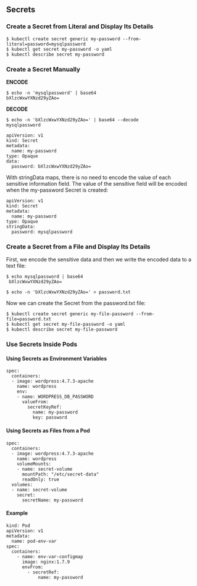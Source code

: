 ## Secrets

### Create a Secret from Literal and Display Its Details
```
$ kubectl create secret generic my-password --from-literal=password=mysqlpassword
$ kubectl get secret my-password -o yaml
$ kubectl describe secret my-password
```

### Create a Secret Manually
**ENCODE**
```
$ echo -n 'mysqlpassword' | base64
bXlzcWxwYXNzd29yZAo=
```
**DECODE**
```
$ echo -n 'bXlzcWxwYXNzd29yZAo=' | base64 --decode
mysqlpassword
```
```
apiVersion: v1
kind: Secret
metadata:
  name: my-password
type: Opaque
data:
  password: bXlzcWxwYXNzd29yZAo=
```
With stringData maps, there is no need to encode the value of each sensitive information field. The value of the sensitive field will be encoded when the my-password Secret is created:

```
apiVersion: v1
kind: Secret
metadata:
  name: my-password
type: Opaque
stringData:
  password: mysqlpassword
```

### Create a Secret from a File and Display Its Details
First, we encode the sensitive data and then we write the encoded data to a text file:
```
$ echo mysqlpassword | base64
 bXlzcWxwYXNzd29yZAo=

$ echo -n 'bXlzcWxwYXNzd29yZAo=' > password.txt
```
Now we can create the Secret from the password.txt file:

```
$ kubectl create secret generic my-file-password --from-file=password.txt
$ kubectl get secret my-file-password -o yaml
$ kubectl describe secret my-file-password
```

### Use Secrets Inside Pods
#### Using Secrets as Environment Variables
```
spec:
  containers:
  - image: wordpress:4.7.3-apache
    name: wordpress
    env:
    - name: WORDPRESS_DB_PASSWORD
      valueFrom:
        secretKeyRef:
          name: my-password
          key: password
```

#### Using Secrets as Files from a Pod
```
spec:
  containers:
  - image: wordpress:4.7.3-apache
    name: wordpress
    volumeMounts:
    - name: secret-volume
      mountPath: "/etc/secret-data"
      readOnly: true
  volumes:
  - name: secret-volume
    secret:
      secretName: my-password
```

#### Example
```
kind: Pod 
apiVersion: v1 
metadata:
  name: pod-env-var 
spec:
  containers:
    - name: env-var-configmap
      image: nginx:1.7.9 
      envFrom:
        - secretRef:
            name: my-password
```